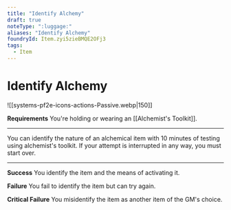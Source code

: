 ```yaml
---
title: "Identify Alchemy"
draft: true
noteType: ":luggage:"
aliases: "Identify Alchemy"
foundryId: Item.zyi5zieBMQE2OFj3
tags:
  - Item
---
```


# Identify Alchemy
![[systems-pf2e-icons-actions-Passive.webp|150]]

**Requirements** You're holding or wearing an [[Alchemist's Toolkit]].

* * *

You can identify the nature of an alchemical item with 10 minutes of testing using alchemist's toolkit. If your attempt is interrupted in any way, you must start over.

* * *

**Success** You identify the item and the means of activating it.

**Failure** You fail to identify the item but can try again.

**Critical Failure** You misidentify the item as another item of the GM's choice.
